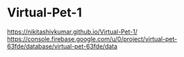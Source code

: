 # Virtual-Pet-1
https://nikitashivkumar.github.io/Virtual-Pet-1/
https://console.firebase.google.com/u/0/project/virtual-pet-63fde/database/virtual-pet-63fde/data
